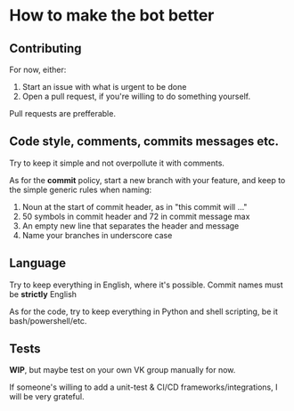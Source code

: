 # How to make the bot better

## Contributing

For now, either:
1. Start an issue with what is urgent to be done 
2. Open a pull request, if you're willing to do something yourself.

Pull requests are prefferable.

    
## Code style, comments, commits messages etc.

Try to keep it simple and not overpollute it with comments.

As for the **commit** policy, start a new branch with your feature, and keep to the simple generic rules when naming:
1. Noun at the start of commit header, as in "this commit will ..."
2. 50 symbols in commit header and 72 in commit message max
3. An empty new line that separates the header and message
4. Name your branches in underscore case

## Language

Try to keep everything in English, where it's possible. Commit names must be **strictly** English

As for the code, try to keep everything in Python and shell scripting, be it bash/powershell/etc.

## Tests

**WIP**, but maybe test on your own VK group manually for now.

If someone's willing to add a unit-test & CI/CD frameworks/integrations, I will be very grateful.